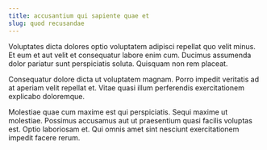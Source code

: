 ```yaml
---
title: accusantium qui sapiente quae et
slug: quod recusandae
---
```


Voluptates dicta dolores optio voluptatem adipisci repellat quo velit minus. Et eum et aut velit et consequatur labore enim cum. Ducimus assumenda dolor pariatur sunt perspiciatis soluta. Quisquam non rem placeat.

Consequatur dolore dicta ut voluptatem magnam. Porro impedit veritatis ad at aperiam velit repellat et. Vitae quasi illum perferendis exercitationem explicabo doloremque.

Molestiae quae cum maxime est qui perspiciatis. Sequi maxime ut molestiae. Possimus accusamus aut ut praesentium quasi facilis voluptas est. Optio laboriosam et. Qui omnis amet sint nesciunt exercitationem impedit facere rerum.
